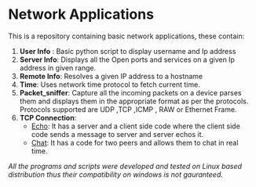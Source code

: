 # Network Applications
This is a repository containing basic network applications, these contain:<br/><p>
1. <strong>User Info</strong> : Basic python script to display username and Ip address
2. <strong>Server Info</strong>: Displays all the Open ports and services on a given Ip address in given range.
3. <strong>Remote Info</strong>: Resolves a given IP address to a hostname
4. <strong>Time</strong>: Uses network time protocol to fetch current time.
5. <strong>Packet_sniffer</strong>: Capture all the incoming packets on a device parses them and displays them in the appropriate format as per the protocols. Protocols supported are UDP ,TCP ,ICMP , RAW or Ethernet Frame.
6. <strong>TCP Connection</strong>:
    * <u>Echo</u>: It has a server and a client side code where the client side code sends a message to server and server echos it.
    * <u>Chat</u>: It has a code for two peers and allows them to chat in real time.</p>

<em>All the programs and scripts were developed and tested on Linux based distribution thus their compatibility on windows is not gauranteed</em>.
